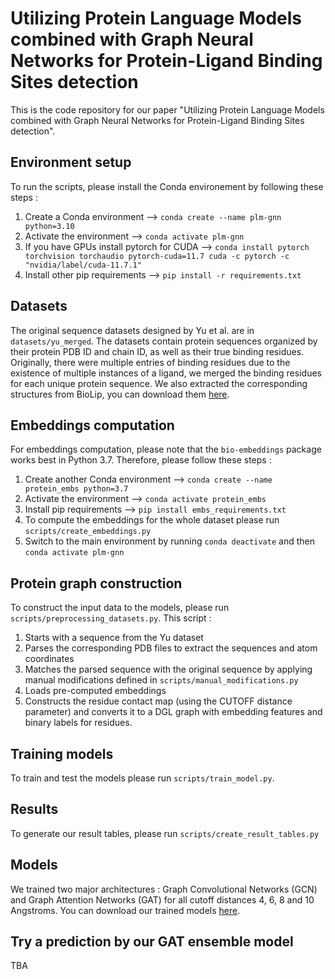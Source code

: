 # Utilizing Protein Language Models combined with Graph Neural Networks for Protein-Ligand Binding Sites detection

This is the code repository for our paper "Utilizing Protein Language Models combined with Graph Neural Networks for Protein-Ligand Binding Sites detection".


## Environment setup
To run the scripts, please install the Conda environement by following these steps :
1. Create a Conda environment --> `conda create --name plm-gnn python=3.10`
2. Activate the environment --> `conda activate plm-gnn`
3. If you have GPUs install pytorch for CUDA --> `conda install pytorch torchvision torchaudio pytorch-cuda=11.7 cuda -c pytorch -c "nvidia/label/cuda-11.7.1"`
4. Install other pip requirements --> `pip install -r requirements.txt`
   
## Datasets
The original sequence datasets designed by Yu et al. are in `datasets/yu_merged`. The datasets contain protein sequences organized by their protein PDB ID and chain ID, as well as their true binding residues. Originally, there were multiple entries of binding residues due to the existence of multiple instances of a ligand, we merged the binding residues for each unique protein sequence. We also extracted the corresponding structures from BioLip, you can download them [here](https://cunicz-my.sharepoint.com/:f:/g/personal/88889462_cuni_cz/Epl85n_aRMVGuwsELWLPvWsBSKG__2_e3x6F1Rv4itPoGg?e=9IVYdm).

## Embeddings computation
For embeddings computation, please note that the `bio-embeddings` package works best in Python 3.7. Therefore, please follow these steps :
1. Create another Conda environment --> `conda create --name protein_embs python=3.7`
2. Activate the environment --> `conda activate protein_embs`
3. Install pip requirements --> `pip install embs_requirements.txt`
4. To compute the embeddings for the whole dataset please run `scripts/create_embeddings.py`
5. Switch to the main environment by running `conda deactivate` and then `conda activate plm-gnn`

## Protein graph construction
To construct the input data to the models, please run `scripts/preprocessing_datasets.py`. This script :
1. Starts with a sequence from the Yu dataset
2. Parses the corresponding PDB files to extract the sequences and atom coordinates
3. Matches the parsed sequence with the original sequence by applying manual modifications defined in `scripts/manual_modifications.py`
4. Loads pre-computed embeddings
5. Constructs the residue contact map (using the CUTOFF distance parameter) and converts it to a DGL graph with embedding features and binary labels for residues.

## Training models
To train and test the models please run `scripts/train_model.py`. 

## Results
To generate our result tables, please run  `scripts/create_result_tables.py`

## Models
We trained two major architectures : Graph Convolutional Networks (GCN) and Graph Attention Networks (GAT) for all cutoff  distances 4, 6, 8 and 10 Angstroms. You can download our trained models [here](https://cunicz-my.sharepoint.com/:f:/g/personal/88889462_cuni_cz/EqFARaVLNctBn8kupuW26qkBgUew3qjhCo4HdDRXgvKyGQ?e=5v5lEn).

## Try a prediction by our GAT ensemble model
TBA
